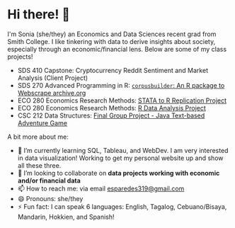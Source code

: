 # Hi there! 👋
I'm Sonia (she/they) an Economics and Data Sciences recent grad from Smith College. I like tinkering with data to derive insights about society, especially through an economic/financial lens. Below are some of my class projects!

- SDS 410 Capstone: Cryptocurrency Reddit Sentiment and Market Analysis (Client Project)
- SDS 270 Advanced Programming in R: [`corpusbuilder`: An R package to Webscrape archive.org](https://github.com/Adv-R-Programming/final-project-webscrapingarchiveorg)
- ECO 280 Economics Research Methods: [STATA to R Replication Project](https://github.com/eco280-f21/replication-sonia)
- ECO 280 Economics Research Methods: [R Data Analysis Project](https://github.com/soniaaparedees/eco280-data-analysis)
- CSC 212 Data Structures: [Final Group Project - Java Text-based Adventure Game](https://github.com/soniaaparedees/csc212-final-project)


A bit more about me:
- 🌱 I’m currently learning SQL, Tableau, and WebDev. I am very interested in data visualization! Working to get my personal website up and show all these three.
- 👯 I’m looking to collaborate on **data projects working with economic and/or financial data**
- 📫 How to reach me: via email esparedes319@gmail.com
- 😄 Pronouns: she/they
- ⚡ Fun fact: I can speak 6 languages: English, Tagalog, Cebuano/Bisaya, Mandarin, Hokkien, and Spanish!

<!--
**soniaaparedees/soniaaparedees** is a ✨ _special_ ✨ repository because its `README.md` (this file) appears on your GitHub profile.

Here are some ideas to get you started:

- 🔭 I’m currently working on ...
- 🌱 I’m currently learning SQL and Tableau.
- 👯 I’m looking to collaborate on **data projects working with economic and/or financial data**
- 📫 How to reach me: via email sparedes@smith.edu
- 😄 Pronouns: she/they
- ⚡ Fun fact: ...
-->
